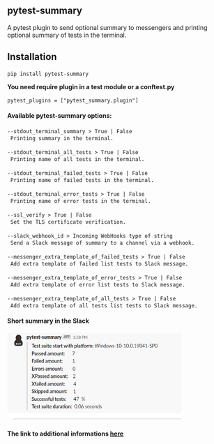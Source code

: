 ## pytest-summary

A pytest plugin to send optional summary to messengers and printing optional summary of tests in the terminal.

## Installation
```
pip install pytest-summary
```
**You need require plugin in a test module or a conftest.py**
```
pytest_plugins = ["pytest_summary.plugin"]
```


#### **Available pytest-summary options:**
```
--stdout_terminal_summary > True | False
 Printing summary in the terminal.

--stdout_terminal_all_tests > True | False
 Printing name of all tests in the terminal.
 
--stdout_terminal_failed_tests > True | False
 Printing name of failed tests in the terminal.
 
--stdout_terminal_error_tests > True | False
 Printing name of error tests in the terminal.
 
--ssl_verify > True | False
 Set the TLS certificate verification.
 
--slack_webhook_id > Incoming WebHooks type of string
 Send a Slack message of summary to a channel via a webhook.
 
--messenger_extra_template_of_failed_tests > True | False
 Add extra template of failed list tests to Slack message.
 
--messenger_extra_template_of_error_tests > True | False
 Add extra template of error list tests to Slack message.
 
--messenger_extra_template_of_all_tests > True | False
 Add extra template of all tests list tests to Slack message.
```
    
#### **Short summary in the Slack**

<img src="./docs/images/pytest-summary-slack.png" width="400" height="200">

#### **The link to additional informations** [here](./docs/details.md)
